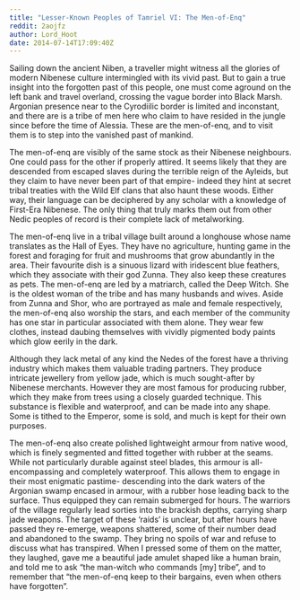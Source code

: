 ```yaml
---
title: "Lesser-Known Peoples of Tamriel VI: The Men-of-Enq"
reddit: 2aojfz
author: Lord_Hoot
date: 2014-07-14T17:09:40Z
---
```


Sailing down the ancient Niben, a traveller might witness all the glories of modern Nibenese culture intermingled with its vivid past. But to gain a true insight into the forgotten past of this people, one must come aground on the left bank and travel overland, crossing the vague border into Black Marsh. Argonian presence near to the Cyrodiilic border is limited and inconstant, and there are is a tribe of men here who claim to have resided in the jungle since before the time of Alessia. These are the men-of-enq, and to visit them is to step into the vanished past of mankind.

The men-of-enq are visibly of the same stock as their Nibenese neighbours. One could pass for the other if properly attired. It seems likely that they are descended from escaped slaves during the terrible reign of the Ayleids, but they claim to have never been part of that empire- indeed they hint at secret tribal treaties with the Wild Elf clans that also haunt these woods. Either way, their language can be deciphered by any scholar with a knowledge of First-Era Nibenese. The only thing that truly marks them out from other Nedic peoples of record is their complete lack of metalworking.

The men-of-enq live in a tribal village built around a longhouse whose name translates as the Hall of Eyes. They have no agriculture, hunting game in the forest and foraging for fruit and mushrooms that grow abundantly in the area. Their favourite dish is a sinuous lizard with iridescent blue feathers, which they associate with their god Zunna. They also keep these creatures as pets. The men-of-enq are led by a matriarch, called the Deep Witch. She is the oldest woman of the tribe and has many husbands and wives. Aside from Zunna and Shor, who are portrayed as male and female respectively, the men-of-enq also worship the stars, and each member of the community has one star in particular associated with them alone. They wear few clothes, instead daubing themselves with vividly pigmented body paints which glow eerily in the dark.

Although they lack metal of any kind the Nedes of the forest have a thriving industry which makes them valuable trading partners. They produce intricate jewellery from yellow jade, which is much sought-after by Nibenese merchants. However they are most famous for producing rubber, which they make from trees using a closely guarded technique. This substance is flexible and waterproof, and can be made into any shape. Some is tithed to the Emperor, some is sold, and much is kept for their own purposes. 

The men-of-enq also create polished lightweight armour from native wood, which is finely segmented and fitted together with rubber at the seams. While not particularly durable against steel blades, this armour is all-encompassing and completely waterproof. This allows them to engage in their most enigmatic pastime- descending into the dark waters of the Argonian swamp encased in armour, with a rubber hose leading back to the surface. Thus equipped they can remain submerged for hours. The warriors of the village regularly lead sorties into the brackish depths, carrying sharp jade weapons. The target of these ‘raids’ is unclear, but after hours have passed they re-emerge, weapons shattered, some of their number dead and abandoned to the swamp. They bring no spoils of war and refuse to discuss what has transpired. When I pressed some of them on the matter, they laughed, gave me a beautiful jade amulet shaped like a human brain, and told me to ask “the man-witch who commands [my] tribe”, and to remember that “the men-of-enq keep to their bargains, even when others have forgotten”.
